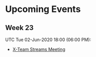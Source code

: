 # Upcoming Events

## Week 23
UTC Tue 02-Jun-2020 18:00 (06:00 PM):
- [X-Team Streams Meeting](https://github.com/iota-community/iota-experience-team/pull/6)
